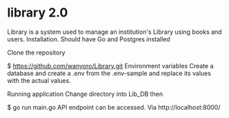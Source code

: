 # library 2.0
Library is a system used to manage an institution's Library using books and users.
Installation.
Should have Go and Postgres installed

Clone the repository

$ https://github.com/wanyoro/Library.git
Environment variables
Create a database and create a .env from the .env-sample and replace its values with the actual values.

Running application
Change directory into Lib_DB then

$ go run main.go
API endpoint can be accessed. Via http://localhost:8000/

